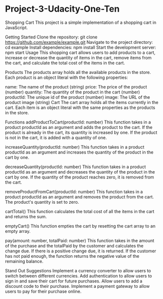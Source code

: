 # Project-3-Udacity-One-Ten

Shopping Cart
This project is a simple implementation of a shopping cart in JavaScript.

Getting Started
Clone the repository: git clone https://github.com/example/example.git
Navigate to the project directory: cd example
Install dependencies: npm install
Start the development server: npm start
Usage
This shopping cart allows users to add products to a cart, increase or decrease the quantity of items in the cart, remove items from the cart, and calculate the total cost of the items in the cart.

Products
The products array holds all the available products in the store. Each product is an object literal with the following properties:

name: The name of the product (string)
price: The price of the product (number)
quantity: The quantity of the product in the cart (number)
productId: The unique id of the product (number)
image: The URL of the product image (string)
Cart
The cart array holds all the items currently in the cart. Each item is an object literal with the same properties as the products in the store.

Functions
addProductToCart(productId: number)
This function takes in a product productId as an argument and adds the product to the cart. If the product is already in the cart, its quantity is increased by one. If the product is not in the cart, it is added with a quantity of one.

increaseQuantity(productId: number)
This function takes in a product productId as an argument and increases the quantity of the product in the cart by one.

decreaseQuantity(productId: number)
This function takes in a product productId as an argument and decreases the quantity of the product in the cart by one. If the quantity of the product reaches zero, it is removed from the cart.

removeProductFromCart(productId: number)
This function takes in a product productId as an argument and removes the product from the cart. The product's quantity is set to zero.

cartTotal()
This function calculates the total cost of all the items in the cart and returns the sum.

emptyCart()
This function empties the cart by resetting the cart array to an empty array.

pay(amount: number, totalPaid: number)
This function takes in the amount of the purchase and the totalPaid by the customer and calculates the change due. If there is a positive change due, it is returned. If the customer has not paid enough, the function returns the negative value of the remaining balance.

Stand Out Suggestions
Implement a currency converter to allow users to switch between different currencies.
Add authentication to allow users to sign in and save their cart for future purchases.
Allow users to add a discount code to their purchase.
Implement a payment gateway to allow users to pay for their purchase online.
